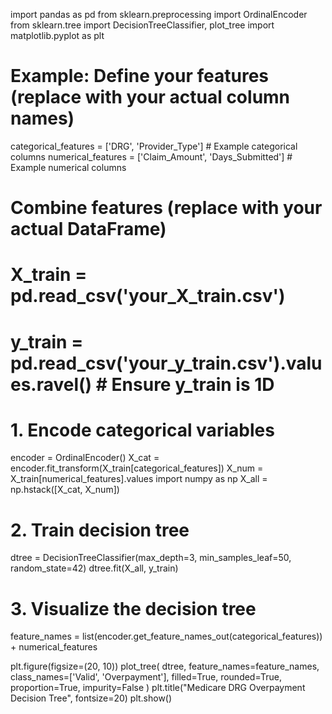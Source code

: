import pandas as pd
from sklearn.preprocessing import OrdinalEncoder
from sklearn.tree import DecisionTreeClassifier, plot_tree
import matplotlib.pyplot as plt

# Example: Define your features (replace with your actual column names)
categorical_features = ['DRG', 'Provider_Type']  # Example categorical columns
numerical_features = ['Claim_Amount', 'Days_Submitted']  # Example numerical columns

# Combine features (replace with your actual DataFrame)
# X_train = pd.read_csv('your_X_train.csv')
# y_train = pd.read_csv('your_y_train.csv').values.ravel()  # Ensure y_train is 1D

# 1. Encode categorical variables
encoder = OrdinalEncoder()
X_cat = encoder.fit_transform(X_train[categorical_features])
X_num = X_train[numerical_features].values
import numpy as np
X_all = np.hstack([X_cat, X_num])

# 2. Train decision tree
dtree = DecisionTreeClassifier(max_depth=3, min_samples_leaf=50, random_state=42)
dtree.fit(X_all, y_train)

# 3. Visualize the decision tree
feature_names = list(encoder.get_feature_names_out(categorical_features)) + numerical_features

plt.figure(figsize=(20, 10))
plot_tree(
    dtree,
    feature_names=feature_names,
    class_names=['Valid', 'Overpayment'],
    filled=True,
    rounded=True,
    proportion=True,
    impurity=False
)
plt.title("Medicare DRG Overpayment Decision Tree", fontsize=20)
plt.show()
